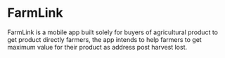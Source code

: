 # FarmLink
FarmLink is a mobile app built solely for buyers of agricultural product to get product directly farmers, the app intends to help farmers to get maximum value for their product as address post harvest lost.
